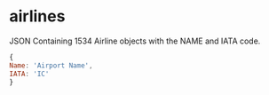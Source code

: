 # airlines

JSON Containing 1534 Airline objects with the NAME and IATA code.


```javascript
{
Name: 'Airport Name',
IATA: 'IC'
}
```
